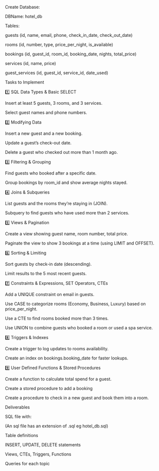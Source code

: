 Create Database:



DBName: hotel_db

Tables:



guests (id, name, email, phone, check_in_date, check_out_date)



rooms (id, number, type, price_per_night, is_available)



bookings (id, guest_id, room_id, booking_date, nights, total_price)



services (id, name, price)



guest_services (id, guest_id, service_id, date_used)



Tasks to Implement

1️⃣ SQL Data Types & Basic SELECT



Insert at least 5 guests, 3 rooms, and 3 services.

Select guest names and phone numbers.



2️⃣ Modifying Data



Insert a new guest and a new booking.

Update a guest’s check-out date.

Delete a guest who checked out more than 1 month ago.



3️⃣ Filtering & Grouping



Find guests who booked after a specific date.

Group bookings by room_id and show average nights stayed.



4️⃣ Joins & Subqueries



List guests and the rooms they’re staying in (JOIN).

Subquery to find guests who have used more than 2 services.



5️⃣ Views & Pagination



Create a view showing guest name, room number, total price.

Paginate the view to show 3 bookings at a time (using LIMIT and OFFSET).



6️⃣ Sorting & Limiting



Sort guests by check-in date (descending).

Limit results to the 5 most recent guests.



7️⃣ Constraints & Expressions, SET Operators, CTEs



Add a UNIQUE constraint on email in guests.

Use CASE to categorize rooms (Economy, Business, Luxury) based on price_per_night.

Use a CTE to find rooms booked more than 3 times.

Use UNION to combine guests who booked a room or used a spa service.



8️⃣ Triggers & Indexes



Create a trigger to log updates to rooms availability.

Create an index on bookings.booking_date for faster lookups.



9️⃣ User Defined Functions & Stored Procedures



Create a function to calculate total spend for a guest.

Create a stored procedure to add a booking

Create a procedure to check in a new guest and book them into a room.



Deliverables

SQL file with:

(An sql file has an extension of .sql eg hotel_db.sql)



Table definitions

INSERT, UPDATE, DELETE statements

Views, CTEs, Triggers, Functions

Queries for each topic

